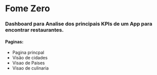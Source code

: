 # Fome Zero

### Dashboard para Analise dos principais KPIs de um App para encontrar restaurantes.

#### Paginas:

* Pagina princpal
* Visão de cidades
* Visao de Paises
* Visao de culinaria
